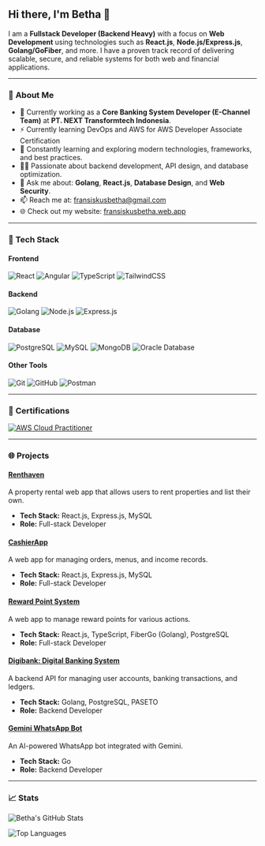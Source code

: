 ## Hi there, I'm Betha 👋

I am a **Fullstack Developer (Backend Heavy)** with a focus on **Web Development** using technologies such as **React.js**, **Node.js/Express.js**, **Golang/GoFiber**, and more. I have a proven track record of delivering scalable, secure, and reliable systems for both web and financial applications.

---

### 🌟 **About Me**
- 🔭 Currently working as a **Core Banking System Developer (E-Channel Team)** at **PT. NEXT Transformtech Indonesia**.
- ⚡ Currently learning DevOps and AWS for AWS Developer Associate Certification
- 🌱 Constantly learning and exploring modern technologies, frameworks, and best practices.
- 👨‍💻 Passionate about backend development, API design, and database optimization.
- 💬 Ask me about: **Golang**, **React.js**, **Database Design**, and **Web Security**.
- 📫 Reach me at: [fransiskusbetha@gmail.com](mailto:fransiskusbetha@gmail.com)
- 🌐 Check out my website: [fransiskusbetha.web.app](https://fransiskusbetha.web.app)

---

### 🚀 **Tech Stack**

#### **Frontend**
![React](https://img.shields.io/badge/-React-61DAFB?style=flat&logo=react&logoColor=white)
![Angular](https://img.shields.io/badge/-Angular-DD0031?style=flat&logo=angular&logoColor=white)
![TypeScript](https://img.shields.io/badge/-TypeScript-3178C6?style=flat&logo=typescript&logoColor=white)
![TailwindCSS](https://img.shields.io/badge/-TailwindCSS-06B6D4?style=flat&logo=tailwind-css&logoColor=white)

#### **Backend**
![Golang](https://img.shields.io/badge/-Golang-00ADD8?style=flat&logo=go&logoColor=white)
![Node.js](https://img.shields.io/badge/-Node.js-339933?style=flat&logo=node.js&logoColor=white)
![Express.js](https://img.shields.io/badge/-Express.js-000000?style=flat&logo=express&logoColor=white)

#### **Database**
![PostgreSQL](https://img.shields.io/badge/-PostgreSQL-4169E1?style=flat&logo=postgresql&logoColor=white)
![MySQL](https://img.shields.io/badge/-MySQL-4479A1?style=flat&logo=mysql&logoColor=white)
![MongoDB](https://img.shields.io/badge/-MongoDB-47A248?style=flat&logo=mongodb&logoColor=white)
![Oracle Database](https://img.shields.io/badge/-Oracle%20DB-F80000?style=flat&logo=oracle&logoColor=white)

#### **Other Tools**
![Git](https://img.shields.io/badge/-Git-F05032?style=flat&logo=git&logoColor=white)
![GitHub](https://img.shields.io/badge/-GitHub-181717?style=flat&logo=github&logoColor=white)
![Postman](https://img.shields.io/badge/-Postman-FF6C37?style=flat&logo=postman&logoColor=white)

---

### 📜 **Certifications**
[![AWS Cloud Practitioner](https://images.credly.com/size/340x340/images/2784d0d8-327c-406f-971e-9f0e15097003/image.png)](https://www.credly.com/badges/762bb35c-c8df-4efc-b959-f784b71ef965/linked_in_profile)

---

### 🌐 **Projects**
#### **[Renthaven](https://github.com/slothfuldog/renthaven)**
A property rental web app that allows users to rent properties and list their own. 
- **Tech Stack:** React.js, Express.js, MySQL
- **Role:** Full-stack Developer

#### **[CashierApp](https://github.com/slothfuldog/cashierapp)**
A web app for managing orders, menus, and income records.
- **Tech Stack:** React.js, Express.js, MySQL
- **Role:** Full-stack Developer

#### **[Reward Point System](https://github.com/slothfuldog/reward-point-system)**
A web app to manage reward points for various actions.
- **Tech Stack:** React.js, TypeScript, FiberGo (Golang), PostgreSQL
- **Role:** Full-stack Developer

#### **[Digibank: Digital Banking System](https://github.com/slothfuldog/digibank)**
A backend API for managing user accounts, banking transactions, and ledgers.
- **Tech Stack:** Golang, PostgreSQL, PASETO
- **Role:** Backend Developer

#### **[Gemini WhatsApp Bot](https://github.com/slothfuldog/go-gemini-whatsapp)**
An AI-powered WhatsApp bot integrated with Gemini.
- **Tech Stack:** Go
- **Role:** Backend Developer

---

### 📈 **Stats**
![Betha's GitHub Stats](https://github-readme-stats.vercel.app/api?username=slothfuldog&theme=vue-dark&show_icons=true&hide_border=true&count_private=true)

![Top Languages](https://github-readme-stats.vercel.app/api/top-langs/?username=slothfuldog&theme=vue-dark&show_icons=true&hide_border=true&layout=compact)
